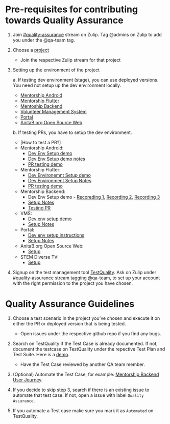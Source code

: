 <h1>Pre-requisites for contributing towards Quality Assurance</h1>

1. Join [#quality-assurance](https://anitab-org.zulipchat.com/#narrow/stream/216325-quality-assurance) stream on Zulip. Tag @admins on Zulip to add you under the @qa-team tag.
2. Choose a [project](https://github.com/anitab-org)
   * Join the respective Zulip stream for that project
3. Setting up the environment of the project

   a. If testing dev environment (stage), you can use deployed versions. You need not setup up the dev environment locally.
      * [Mentorship Android](https://github.com/anitab-org/mentorship-android/tree/apk)
      * [Mentorship Flutter](https://github.com/anitab-org/mentorship-flutter/tree/apk)
      * [Mentoship Backend](https://mentorship-backend-temp.herokuapp.com/)
      * [Volunteer Management System](http://ec2-52-53-177-18.us-west-1.compute.amazonaws.com/en-us/)
      * [Portal](http://ec2-54-215-223-241.us-west-1.compute.amazonaws.com/)
      * [AnitaB.org Open Source Web](https://anitab-org.github.io/)
      
   b. If testing PRs, you have to setup the dev environment.
      * [How to test a PR?]
      * Mentorship Android:
        * [Dev Env Setup demo](https://anitab.zoom.us/rec/share/2uNHIJT-5EVJS7PzxVrWfK0oQtS1eaa81HdP-vVcyoErlalT9Mv00cK-ZvtOiMk?startTime=1589124944000)
        * [Dev Env Setup demo notes](https://docs.google.com/document/d/12D8356IenScM5DSRAITgg5X18tPZkRweXm_P-qmoQGY/edit)
        * [PR testing demo](https://anitab.zoom.us/rec/play/tJctd7j5rDk3SNWRtwSDUPUtW9XoJqis0iVL_fYFyBm1UyEKN1GmMrIaZ7RtkSCpQ2h7N8MOIMZc5wCD?startTime=1591118799000&_x_zm_rtaid=YOJgJH4BSZ65HhkWHNkhzg.1592773256165.ad77a44e5d4c2e726317ba090ee629b9&_x_zm_rhtaid=385)
      * Mentorship Flutter:
        * [Dev Environemnt Setup demo](https://anitab.zoom.us/rec/share/6MNVAO7pzE9OfNLP1m6EcJQrT6TgX6a81iRIrqAExUzyft37kQpq80KDeueJJKjY?startTime=1589108623000)
        * [Dev Environment Setup Notes](https://docs.google.com/document/d/1cLznYyN5VfVraN3swl81Yum1IXG3cyLyIdD85QOuGrY/edit?usp=sharing)
        * [PR testing demo](https://anitab.zoom.us/rec/play/vsEpIe2rpj03T9aSuQSDA_94W9W0J62shnAXqPINnUnmUXEHMAf0MOEVMOt-f8i1epVN8HeS5BurDHjH?startTime=1593537676000&_x_zm_rtaid=bRSfMzm_T4G4tNo7nBPtXQ.1593605707752.e181143531eb9176c6de82c23bf4f24a&_x_zm_rhtaid=490)
      * Mentorship Backend:
        * Dev Env Setup demo - [Recoreding 1](https://anitab.zoom.us/rec/share/2uNHIJT-5EVJS7PzxVrWfK0oQtS1eaa81HdP-vVcyoErlalT9Mv00cK-ZvtOiMk?startTime=1589121214000), [Recording 2](https://anitab.zoom.us/rec/share/2uNHIJT-5EVJS7PzxVrWfK0oQtS1eaa81HdP-vVcyoErlalT9Mv00cK-ZvtOiMk?startTime=1589121947000), [Recording 3](https://anitab.zoom.us/rec/share/2uNHIJT-5EVJS7PzxVrWfK0oQtS1eaa81HdP-vVcyoErlalT9Mv00cK-ZvtOiMk?startTime=1589122325000)
        * [Setup Notes](https://docs.google.com/document/d/1cOhwTMyo25n0sJLUfOjWTntzZwLTUTvCfL3fKJlKKmY/edit)
        * [Testing PR](https://github.com/anitab-org/mentorship-backend/blob/develop/docs/test-pr-guide.md#steps-to-test-a-pr)
      * VMS:
        * [Dev env setup demo](https://anitab.zoom.us/rec/share/xp1sE72v81xLRI3N81_VAa4ONZW8aaa81nBMq_UExE0n8GF03G1ifH1QShZHCvE7?startTime=1589115801000)
        * [Setup Notes](https://docs.google.com/document/d/1eJRmsf5lznb6Klym23P05qEb7vVLB9PWOlMm2ErRmXg/edit)
      * Portal:
        * [Dev env setup instructions](https://docs.google.com/document/d/1nL5c1xxse_ulHbjTgaHHv7XTIf41lQV0msYB7xesJGU/edit)
        * [Setup Notes](https://docs.google.com/document/d/1nL5c1xxse_ulHbjTgaHHv7XTIf41lQV0msYB7xesJGU/edit?usp=drivesdk)
      * AnitaB.org Open Source Web:
        * [Setup](https://github.com/anitab-org/anitab-org.github.io/blob/develop/README.md)
      * STEM Diverse TV:
        * [Setup](https://github.com/anitab-org/stem-diverse-android-tv/blob/master/README.md)
    
4. Signup on the test management tool [TestQuality](https://anitab-org.testquality.com/signup). Ask on Zulip under #quality-assurance stream tagging @qa-team, to set up your account with the right permission to the project you have chosen.

<h1>Quality Assurance Guidelines</h1>

1. Choose a test scenario in the project you’ve chosen and execute it on either the PR or deployed version that is being tested.
   * Open issues under the respective github repo if you find any bugs.

2. Search on TestQuality if the Test Case is already documented. If not, document the testcase on TestQuality under the repective Test Plan and Test Suite. Here is a [demo](https://drive.google.com/file/d/1pkxCAPR9G3lYjUf_Ym8bmuglDWBdEU2c/view?usp=sharing).
   * Have the Test Case reviewed by another QA team member.

3. (Optional) Automate the Test Case, for example: [Mentorship Backend User Journey](https://github.com/anitab-org/mentorship-backend/pull/708).

4. If you decide to skip step 3, search if there is an existing issue to automate that test case. If not, open a issue with label `Quality Assurance`.

5. If you automate a Test case make sure you mark it as `Automated` on TestQuality.
